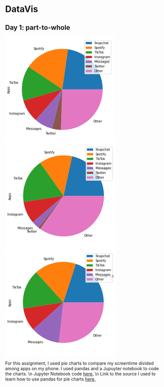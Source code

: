 # DataVis
## Day 1: part-to-whole 
![...](https://github.com/natasha-muromceww/DataVis1/blob/main/ScreentimePieChartWeek1.png)
![...](https://github.com/natasha-muromceww/DataVis1/blob/main/NatashaScreenTimePieChartWeek2.png)
![...](https://github.com/natasha-muromceww/DataVis1/blob/main/NatashaScreentimePieChartWeek3.png)

For this assignment, I used pie charts to compare my screentime divided among apps on my phone. I used pandas and a Jupuyter notebook to code the charts. \n
Jupyter Notebook code [here.](https://github.com/natasha-muromceww/DataVis1/blob/main/NatashaScreentime.ipynb) \n
Link to the source I used to learn how to use pandas for pie charts [here.](https://pandas.pydata.org/pandas-docs/stable/user_guide/visualization.html)


